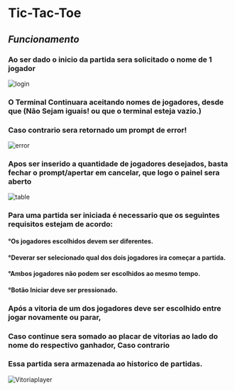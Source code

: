 # Tic-Tac-Toe

## *Funcionamento*
### Ao ser dado o inicio da partida sera solicitado o nome de 1 jogador
 ![login](https://github.com/gugucazhiz/java-tic-tac-toe/assets/107414595/4293687c-76cc-4011-9a0b-88466f5478bc)
### O Terminal Continuara aceitando nomes de jogadores, desde que (Não Sejam iguais! ou que o terminal esteja vazio.) 
### Caso contrario sera retornado um prompt de error! 
![error](https://github.com/gugucazhiz/java-tic-tac-toe/assets/107414595/81e7d445-14d3-4736-943d-55157c663f7a)
### Apos ser inserido a quantidade de jogadores desejados, basta fechar o prompt/apertar em cancelar, que logo o painel sera aberto
![table](https://github.com/gugucazhiz/java-tic-tac-toe/assets/107414595/ad6b7250-5bc9-4805-a37f-a0b6ba1dfbd2)
### Para uma partida ser iniciada é necessario que os seguintes requisitos estejam de acordo:
#### °Os jogadores escolhidos devem ser diferentes.
#### °Deverar ser selecionado qual dos dois jogadores ira começar a partida.
#### °Ambos jogadores não podem ser escolhidos ao mesmo tempo.
#### °Botão Iniciar deve ser pressionado.
### Após a vitoria de um dos jogadores deve ser escolhido entre jogar novamente ou parar,
### Caso continue sera somado ao placar de vitorias ao lado do nome do respectivo ganhador, Caso contrario
### Essa partida sera armazenada ao historico de partidas.
![Vitoriaplayer](https://github.com/gugucazhiz/java-tic-tac-toe/assets/107414595/2003dbbd-b99b-4f32-a472-09652769cc97)

